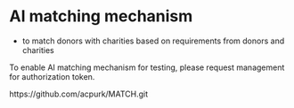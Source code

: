 # AI matching mechanism
  - to match donors with charities based on requirements from donors and charities
<p> To enable AI matching mechanism for testing, please request management for authorization token. </p>

<div>
  <p>https://github.com/acpurk/MATCH.git</p>
</div>
